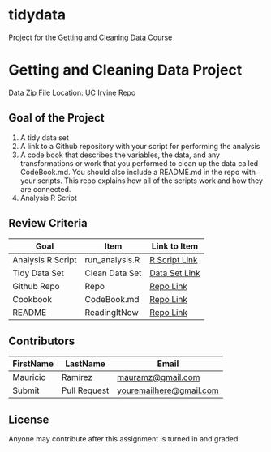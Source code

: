 # tidydata
Project for the Getting and Cleaning Data Course
# Getting and Cleaning Data Project
Data Zip File Location: [UC Irvine Repo](https://d396qusza40orc.cloudfront.net/getdata%2Fprojectfiles%2FUCI%20HAR%20Dataset.zip "Clicking will download the data")

## Goal of the Project
1. A tidy data set 
2. A link to a Github repository with your script for performing the analysis 
3. A code book that describes the variables, the data, and any transformations or work that you performed to clean up the data called CodeBook.md. You should also include a README.md in the repo with your scripts. This repo explains how all of the scripts work and how they are connected.
4. Analysis R Script

## Review Criteria

Goal | Item | Link to Item
--- | --- | ---
Analysis R Script |  run_analysis.R |  [R Script Link](https://github.com/mauramz/tidydata/blob/master/tidydata/run_analysis.R "run_analysis.R")
Tidy Data Set |  Clean Data Set |  [Data Set Link](https://github.com/mauramz/tidydata/blob/master/tidydata/tidyData.txt "tidyData.txt")
Github Repo | Repo |  [Repo Link](https://github.com/mauramz/tidydata/blob/master/tidydata "Click to go to Repo")
Cookbook | CodeBook.md |  [Repo Link](https://github.com/mauramz/tidydata/blob/master/tidydata/CodeBook.md "CodeBook.md")
README | ReadingItNow |  [Repo Link](https://github.com/mauramz/tidydata/blob/master/tidydata/README.md "README.md")

## Contributors

FirstName | LastName | Email
--- | --- | ---
Mauricio |  Ramírez |  <mauramz@gmail.com>
Submit |  Pull Request | <youremailhere@gmail.com>

## License

Anyone may contribute after this assignment is turned in and graded. 
